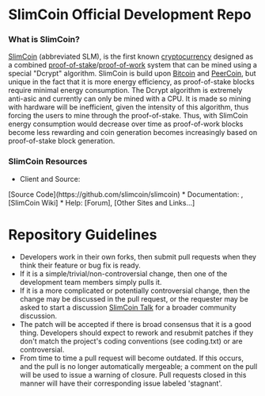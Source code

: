 SlimCoin Official Development Repo
==================================

### What is SlimCoin?
[SlimCoin](<add website>) (abbreviated SLM), is the first known [cryptocurrency](https://en.wikipedia.org/wiki/Cryptocurrency)  designed as a combined [proof-of-stake](http://slimcoin.org/static/slimcoin-paper.pdf)/[proof-of-work](https://en.wikipedia.org/wiki/Proof-of-work_system) system that can be mined using a special "Dcrypt" algorithm. SlimCoin is build upon [Bitcoin](http://bitcoin.org/en/) and [PeerCoin](http://peercoin.net/), but unique in the fact that it is more energy efficiency, as proof-of-stake blocks require minimal energy consumption. The Dcrypt algorithm is extremely anti-asic and currently can only be mined with a CPU. It is made so mining with hardware will be inefficient, given the intensity of this algorithm, thus forcing the users to mine through the proof-of-stake. Thus, with SlimCoin energy consumption would decrease over time as proof-of-work blocks become less rewarding and coin generation becomes increasingly based on proof-of-stake block generation.

### SlimCoin Resources
* Client and Source:
<add Client Binaries>
[Source Code](https://github.com/slimcoin/slimcoin)
* Documentation: <add documentation link to slim website>,
[SlimCoin Wiki] <add documentation link to GitHub wiki page>
* Help: 
[Forum]<add forum url>,
[Other Sites and Links...] <other sites>

Repository Guidelines
=====================

* Developers work in their own forks, then submit pull requests when they think their feature or bug fix is ready.
* If it is a simple/trivial/non-controversial change, then one of the development team members simply pulls it.
* If it is a more complicated or potentially controversial change, then the change may be discussed in the pull request, or the requester may be asked to start a discussion [SlimCoin Talk](<forum link>) for a broader community discussion. 
* The patch will be accepted if there is broad consensus that it is a good thing. Developers should expect to rework and resubmit patches if they don't match the project's coding conventions (see coding.txt) or are controversial.
* From time to time a pull request will become outdated. If this occurs, and the pull is no longer automatically mergeable; a comment on the pull will be used to issue a warning of closure.  Pull requests closed in this manner will have their corresponding issue labeled 'stagnant'.

